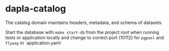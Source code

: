 # dapla-catalog
The catalog domain maintains headers, metadata, and schema of datasets

Start the database with `make start-db` from the project root when running tests or application locally
and change to correct port (10112) for `pgpool` and `flyway` in `application.yaml